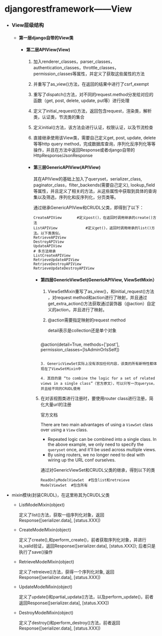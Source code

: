 # djangorestframework——View

- ### View层级结构

  - #### **第一层django自带的View类**

    

    - #### 第二层APIView(View)

      1. 加入renderer_classes，parser_classes，authentication_classes，throttle_classes，permission_classes等属性，并定义了获取这些属性的方法
    
      2. 并重写了as_view()方法，在返回的结果中进行了csrf_exempt
      
      3.  重写了dispatch()方法，对不同的request.method分发给对应的函数（get, post, delete, update, put等）进行处理
      
      4. 定义了initial_request()方法，返回包含request，渲染类，解析类，认证类，节流类的集合
      
      5. 定义initial()方法，该方法会进行认证，权限认证，以及节流检查
      
      6. 直接继承使用该View类，需要自己定义get, post, update, delete等等http query method，完成数据库查询，序列化反序列化等等操作，并且在方法中返回Response或者django自带的HttpResponse/JsonResponse
      
         
      
      - #### 第三层GenericAPIView(APIView)
      
        其在APIView的基础上加入了queryset，serializer_class,  paginator_class，filter_backends(需要自己定义), lookup_field等属性，并且定义了相关的方法，从这些属性中获取到具体的查询集以及筛选，序列化和反序列化，分页类等。
        
        
        
        通过继承GenericAPIView和CRUDL父类，即得到了以下：
        
        ```
        CreateAPIView		#定义post()，在返回时调用继承的create()方法
        ListAPIView				#定义get()，返回时调用继承的list()方法。以下类类似。
        RetrieveAPIView
        DestroyAPIView
        UpdateAPIView
        # 多方法继承
        ListCreateAPIView
        RetrieveUpdateAPIView
        RetrieveDestroyAPIView
        RetrieveUpdateDestroyAPIView
        ```
        
        
        
        - #### 第四层GenericViewSet(GenericAPIView,  ViewSetMixin）
        
          1. ViewSetMixin重写了as_view()，和initial_request()方法 ，对request method和action进行了映射，并且通过get_extra_action()方法获取通过装饰器（@action）自定义的action，并且进行了映射。
        
          2. @action需要指定映射的request method
        
             detail表示是collection还是单个对象
        
             ```
            @action(detail=True, methods=['post'], permission_classes=[IsAdminOrIsSelf])
             ```
        
          3. GenericViewSet实际上没有添加任何内容，该类的所有新特性都体现在了ViewSetMixin中
        
          4. 其目的是 “to combine the logic for a set of related views in a single class”（官方原文），可以只写一次queryse，并且给不同的CRUDL使用
          
        5. 在对该视图类进行注册时，要使用router class进行注册，简化大量url的注册
          
           官方文档
          
           There are two main advantages of using a `ViewSet` class over using a `View` class.
          
             - Repeated logic can be combined into a single class. In the above example, we only need to specify the `queryset` once, and it'll be used across multiple views.
             - By using routers, we no longer need to deal with wiring up the URL conf ourselves.
          
           
          
             通过对GenericViewSet和CRUDL父类的继承，得到以下的类
          
             ```
             ReadOnlyModelViewSet  #包含list和retreieve
             ModelViewSet  #包含所有
             ```
          
             



- mixin模块(封装CRUDL)，在这里称其为CRUDL父类
  - ListModelMixin(objext)
  
    定义了list()方法，获取一组序列化对象，返回Response([serializer.data], [status.XXX])
  
    
  
  - CreateModelMixin(object)
  
    定义了create(),和perform_create()，前者获取序列化对象，并进行is_valid验证，返回Response([serializer.data], [status.XXX]); 后者只是执行了save()操作
  
    
  
  - RetrieveModelMixin(object)
  
    定义了retreieve()方法，获得一个序列化对象, 返回Response([serializer.data], [status.XXX])
  
    
  
  - UpdateModelMixin(object)
  
    定义了update()和partial_updata()方法，以及perform_update()，前者返回Response([serializer.data], [status.XXX])
  
    
  
  - DestroyModelMixin(object)
  
    定义了destroy()和perform_destroy()方法，前者返回Response([serializer.data], [status.XXX])

​          

